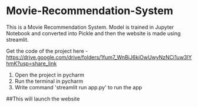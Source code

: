 # Movie-Recommendation-System
This is a Movie Recommendation System. Model is trained in Jupyter Notebook and converted into Pickle and then the website is made using streamlit.

Get the code of the project here - https://drive.google.com/drive/folders/1fum7_WnBiJ6kiOwUwyNzNCi1uw3lYhmK?usp=share_link

1. Open the project in pycharm
2. Run the terminal in pycharm
3. Write command 'streamlit run app.py' to run the app

##This will launch the website
